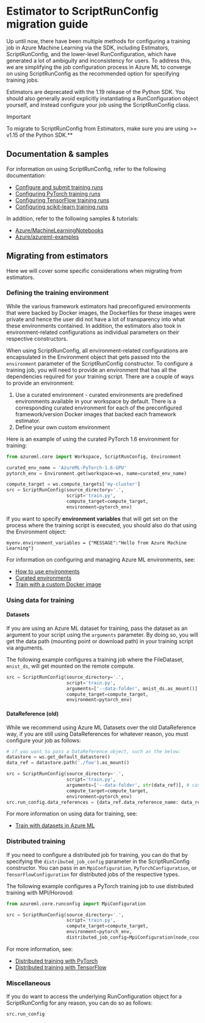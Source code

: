 # Estimator to ScriptRunConfig migration guide

Up until now, there have been multiple methods for configuring a training job in Azure Machine Learning via the SDK, including Estimators, ScriptRunConfig, and the lower-level RunConfiguration, which have generated a lot of ambiguity and inconsistency for users. To address this, we are simplifying the job configuration process in Azure ML to converge on using ScriptRunConfig as the recommended option for specifying training jobs. 

Estimators are deprecated with the 1.19 release of the Python SDK. You should also generally avoid explicitly instantiating a RunConfiguration object yourself, and instead configure your job using the ScriptRunConfig class.

> [!IMPORTANT]
> To migrate to ScriptRunConfig from Estimators, make sure you are using >= v1.15 of the Python SDK.**

## Documentation & samples
For information on using ScriptRunConfig, refer to the following documentation:
* [Configure and submit training runs](https://docs.microsoft.com/azure/machine-learning/how-to-set-up-training-targets)
* [Configuring PyTorch training runs](https://docs.microsoft.com/azure/machine-learning/how-to-train-pytorch)
* [Configuring TensorFlow training runs](https://docs.microsoft.com/azure/machine-learning/how-to-train-tensorflow)
* [Configuring scikit-learn training runs](https://docs.microsoft.com/azure/machine-learning/how-to-train-scikit-learn)

In addition, refer to the following samples & tutorials:
* [Azure/MachineLearningNotebooks](https://github.com/Azure/MachineLearningNotebooks/tree/master/how-to-use-azureml/ml-frameworks)
* [Azure/azureml-examples](https://github.com/Azure/azureml-examples)

## Migrating from estimators
Here we will cover some specific considerations when migrating from estimators.

### Defining the training environment
While the various framework estimators had preconfigured environments that were backed by Docker images, the Dockerfiles for these images were private and hence the user did not have a lot of transparency into what these environments contained. In addition, the estimators also took in environment-related configurations as individual parameters on their respective constructors.

When using ScriptRunConfig, all environment-related configurations are encapsulated in the Environment object that gets passed into the `environment` parameter of the ScriptRunConfig constructor. To configure a training job, you will need to provide an environment that has all the dependencies required for your training script. There are a couple of ways to provide an environment:

1) Use a curated environment - curated environments are predefined environments available in your workspace by default. There is a corresponding curated environment for each of the preconfigured framework/version Docker images that backed each framework estimator.
2) Define your own custom environment

Here is an example of using the curated PyTorch 1.6 environment for training:

```python
from azureml.core import Workspace, ScriptRunConfig, Environment

curated_env_name = 'AzureML-PyTorch-1.6-GPU'
pytorch_env = Environment.get(workspace=ws, name=curated_env_name)

compute_target = ws.compute_targets['my-cluster']
src = ScriptRunConfig(source_directory='.',
                      script='train.py',
                      compute_target=compute_target,
                      environment=pytorch_env)
```

If you want to specify **environment variables** that will get set on the process where the training script is executed, you should also do that using the Environment object:
```
myenv.environment_variables = {"MESSAGE":"Hello from Azure Machine Learning"}
```

For information on configuring and managing Azure ML environments, see:
* [How to use environments](https://docs.microsoft.com/azure/machine-learning/how-to-use-environments)
* [Curated environments](https://docs.microsoft.com/azure/machine-learning/resource-curated-environments)
* [Train with a custom Docker image](https://docs.microsoft.com/azure/machine-learning/how-to-train-with-custom-image)


### Using data for training
#### Datasets
If you are using an Azure ML dataset for training, pass the dataset as an argument to your script using the `arguments` parameter. By doing so, you will get the data path (mounting point or download path) in your training script via arguments.

The following example configures a training job where the FileDataset, `mnist_ds`, will get mounted on the remote compute.
```python
src = ScriptRunConfig(source_directory='.',
                      script='train.py',
                      arguments=['--data-folder', mnist_ds.as_mount()], # or mnist_ds.as_download() to download
                      compute_target=compute_target,
                      environment=pytorch_env)
```

#### DataReference (old)
While we recommend using Azure ML Datasets over the old DataReference way, if you are still using DataReferences for whatever reason, you must configure your job as follows:
```python
# if you want to pass a DataReference object, such as the below:
datastore = ws.get_default_datastore()
data_ref = datastore.path('./foo').as_mount()

src = ScriptRunConfig(source_directory='.',
                      script='train.py',
                      arguments=['--data-folder', str(data_ref)], # cast the DataReference object to str
                      compute_target=compute_target,
                      environment=pytorch_env)
src.run_config.data_references = {data_ref.data_reference_name: data_ref.to_config()} # set a dict of the DataReference(s) you want to the `data_references` attribute of the ScriptRunConfig's underlying RunConfiguration object.
```

For more information on using data for training, see:
* [Train with datasets in Azure ML](https://docs.microsoft.com/azure/machine-learning/how-to-train-with-datasets)

### Distributed training
If you need to configure a distributed job for training, you can do that by specifying the `distributed_job_config` parameter in the ScriptRunConfig constructor. You can pass in an `MpiConfiguration`, `PyTorchConfiguration`, or `TensorFlowConfiguration` for distributed jobs of the respective types.

The following example configures a PyTorch training job to use distributed training with MPI/Horovod:
```python
from azureml.core.runconfig import MpiConfiguration

src = ScriptRunConfig(source_directory='.',
                      script='train.py',
                      compute_target=compute_target,
                      environment=pytorch_env,
                      distributed_job_config=MpiConfiguration(node_count=2, process_count_per_node=2))
```

For more information, see:
* [Distributed training with PyTorch](https://docs.microsoft.com/azure/machine-learning/how-to-train-pytorch#distributed-training)
* [Distributed training with TensorFlow](https://docs.microsoft.com/azure/machine-learning/how-to-train-tensorflow)

### Miscellaneous
If you do want to access the underlying RunConfiguration object for a ScriptRunConfig for any reason, you can do so as follows:
```
src.run_config
```
